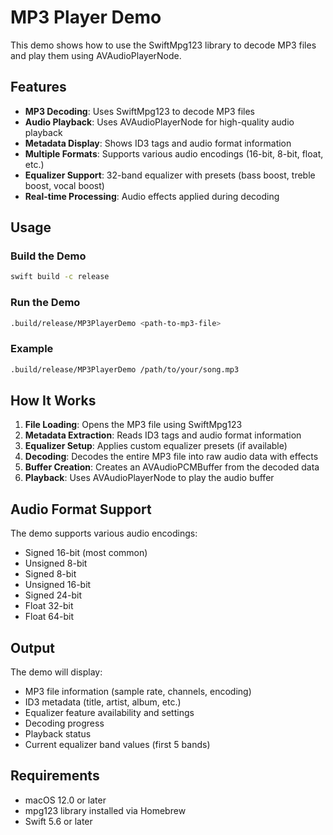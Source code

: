# MP3 Player Demo

This demo shows how to use the SwiftMpg123 library to decode MP3 files and play them using AVAudioPlayerNode.

## Features

- **MP3 Decoding**: Uses SwiftMpg123 to decode MP3 files
- **Audio Playback**: Uses AVAudioPlayerNode for high-quality audio playback
- **Metadata Display**: Shows ID3 tags and audio format information
- **Multiple Formats**: Supports various audio encodings (16-bit, 8-bit, float, etc.)
- **Equalizer Support**: 32-band equalizer with presets (bass boost, treble boost, vocal boost)
- **Real-time Processing**: Audio effects applied during decoding

## Usage

### Build the Demo

```bash
swift build -c release
```

### Run the Demo

```bash
.build/release/MP3PlayerDemo <path-to-mp3-file>
```

### Example

```bash
.build/release/MP3PlayerDemo /path/to/your/song.mp3
```

## How It Works

1. **File Loading**: Opens the MP3 file using SwiftMpg123
2. **Metadata Extraction**: Reads ID3 tags and audio format information
3. **Equalizer Setup**: Applies custom equalizer presets (if available)
4. **Decoding**: Decodes the entire MP3 file into raw audio data with effects
5. **Buffer Creation**: Creates an AVAudioPCMBuffer from the decoded data
6. **Playback**: Uses AVAudioPlayerNode to play the audio buffer

## Audio Format Support

The demo supports various audio encodings:
- Signed 16-bit (most common)
- Unsigned 8-bit
- Signed 8-bit
- Unsigned 16-bit
- Signed 24-bit
- Float 32-bit
- Float 64-bit

## Output

The demo will display:
- MP3 file information (sample rate, channels, encoding)
- ID3 metadata (title, artist, album, etc.)
- Equalizer feature availability and settings
- Decoding progress
- Playback status
- Current equalizer band values (first 5 bands)

## Requirements

- macOS 12.0 or later
- mpg123 library installed via Homebrew
- Swift 5.6 or later 
